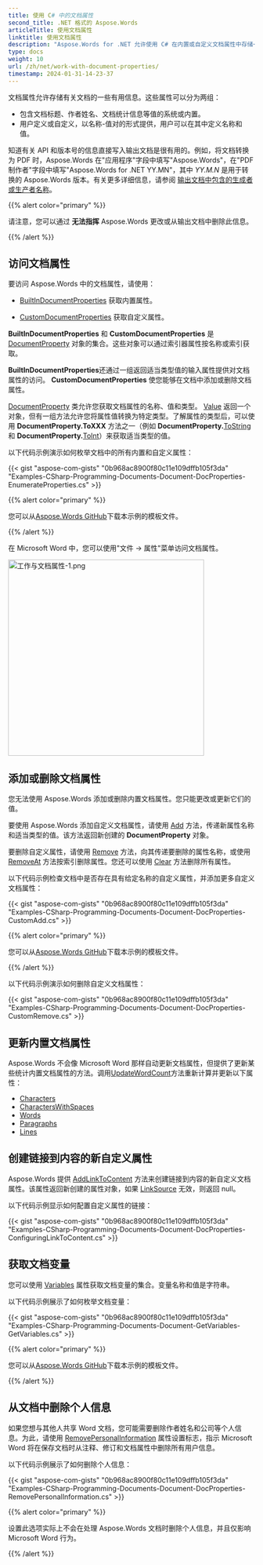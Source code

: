 ```yaml
---
title: 使用 C# 中的文档属性
second_title: .NET 格式的 Aspose.Words
articleTitle: 使用文档属性
linktitle: 使用文档属性
description: "Aspose.Words for .NET 允许使用 C# 在内置或自定义文档属性中存储一些有关文档的有用信息，例如 API 和版本号或授权 Date。"
type: docs
weight: 10
url: /zh/net/work-with-document-properties/
timestamp: 2024-01-31-14-23-37
---
```


文档属性允许存储有关文档的一些有用信息。这些属性可以分为两组：

* 包含文档标题、作者姓名、文档统计信息等值的系统或内置。
* 用户定义或自定义，以名称-值对的形式提供，用户可以在其中定义名称和值。

知道有关 API 和版本号的信息直接写入输出文档是很有用的。例如，将文档转换为 PDF 时，Aspose.Words 在"应用程序"字段中填写"Aspose.Words"，在"PDF 制作者"字段中填写"Aspose.Words for .NET YY.MN"，其中 *YY.M.N* 是用于转换的 Aspose.Words 版本。有关更多详细信息，请参阅 [输出文档中包含的生成者或生产者名称](/words/zh/net/generator-or-producer-name-included-in-output-documents/)。

{{% alert color="primary" %}}

请注意，您可以通过 **无法指挥** Aspose.Words 更改或从输出文档中删除此信息。

{{% /alert %}}

## 访问文档属性

要访问 Aspose.Words 中的文档属性，请使用：

* [BuiltInDocumentProperties](https://reference.aspose.com/words/zh/net/aspose.words/document/builtindocumentproperties/) 获取内置属性。

* [CustomDocumentProperties](https://reference.aspose.com/words/zh/net/aspose.words/document/customdocumentproperties/) 获取自定义属性。

**BuiltInDocumentProperties** 和 **CustomDocumentProperties** 是 [DocumentProperty](https://reference.aspose.com/words/zh/net/aspose.words.properties/documentproperty/) 对象的集合。这些对象可以通过索引器属性按名称或索引获取。

**BuiltInDocumentProperties**还通过一组返回适当类型值的输入属性提供对文档属性的访问。 **CustomDocumentProperties** 使您能够在文档中添加或删除文档属性。

[DocumentProperty](https://reference.aspose.com/words/zh/net/aspose.words.properties/documentproperty/) 类允许您获取文档属性的名称、值和类型。 [Value](https://reference.aspose.com/words/zh/net/aspose.words.properties/documentproperty/value/) 返回一个对象，但有一组方法允许您将属性值转换为特定类型。了解属性的类型后，可以使用 **DocumentProperty.ToXXX** 方法之一（例如 **DocumentProperty.**[ToString](https://reference.aspose.com/words/zh/net/aspose.words.properties/documentproperty/tostring/) 和 **DocumentProperty.**[ToInt](https://reference.aspose.com/words/zh/net/aspose.words.properties/documentproperty/toint/)）来获取适当类型的值。

以下代码示例演示如何枚举文档中的所有内置和自定义属性：

{{< gist "aspose-com-gists" "0b968ac8900f80c11e109dffb105f3da" "Examples-CSharp-Programming-Documents-Document-DocProperties-EnumerateProperties.cs" >}}

{{% alert color="primary" %}}

您可以从[Aspose.Words GitHub](https://github.com/aspose-words/Aspose.Words-for-.NET/blob/master/Examples/Data/Properties.docx)下载本示例的模板文件。

{{% /alert %}}

在 Microsoft Word 中，您可以使用"文件 → 属性"菜单访问文档属性。

<img src="/words/net/work-with-document-properties/work-with-document-properties-1.png" alt="工作与文档属性-1.png" style="width:400px"/>

## 添加或删除文档属性

您无法使用 Aspose.Words 添加或删除内置文档属性。您只能更改或更新它们的值。

要使用 Aspose.Words 添加自定义文档属性，请使用 [Add](https://reference.aspose.com/words/zh/net/aspose.words.properties/customdocumentproperties/add/#add/) 方法，传递新属性名称和适当类型的值。该方法返回新创建的 **DocumentProperty** 对象。

要删除自定义属性，请使用 [Remove](https://reference.aspose.com/words/zh/net/aspose.words.properties/documentpropertycollection/remove/) 方法，向其传递要删除的属性名称，或使用 [RemoveAt](https://reference.aspose.com/words/zh/net/aspose.words.properties/documentpropertycollection/remove/at) 方法按索引删除属性。您还可以使用 [Clear](https://reference.aspose.com/words/zh/net/aspose.words.properties/documentpropertycollection/clear/) 方法删除所有属性。

以下代码示例检查文档中是否存在具有给定名称的自定义属性，并添加更多自定义文档属性：

{{< gist "aspose-com-gists" "0b968ac8900f80c11e109dffb105f3da" "Examples-CSharp-Programming-Documents-Document-DocProperties-CustomAdd.cs" >}}

{{% alert color="primary" %}}

您可以从[Aspose.Words GitHub](https://github.com/aspose-words/Aspose.Words-for-.NET/blob/master/Examples/Data/Properties.docx)下载本示例的模板文件。

{{% /alert %}}

以下代码示例演示如何删除自定义文档属性：

{{< gist "aspose-com-gists" "0b968ac8900f80c11e109dffb105f3da" "Examples-CSharp-Programming-Documents-Document-DocProperties-CustomRemove.cs" >}}

## 更新内置文档属性

Aspose.Words 不会像 Microsoft Word 那样自动更新文档属性，但提供了更新某些统计内置文档属性的方法。调用[UpdateWordCount](https://reference.aspose.com/words/zh/net/aspose.words/document/updatewordcount/#updatewordcount/)方法重新计算并更新以下属性：

* [Characters](https://reference.aspose.com/words/zh/net/aspose.words.properties/builtindocumentproperties/characters/)
* [CharactersWithSpaces](https://reference.aspose.com/words/zh/net/aspose.words.properties/builtindocumentproperties/characterswithspaces/)
* [Words](https://reference.aspose.com/words/zh/net/aspose.words.properties/builtindocumentproperties/words/)
* [Paragraphs](https://reference.aspose.com/words/zh/net/aspose.words.properties/builtindocumentproperties/paragraphs/)
* [Lines](https://reference.aspose.com/words/zh/net/aspose.words.properties/builtindocumentproperties/lines/)

## 创建链接到内容的新自定义属性

Aspose.Words 提供 [AddLinkToContent](https://reference.aspose.com/words/zh/net/aspose.words.properties/customdocumentproperties/addlinktocontent/) 方法来创建链接到内容的新自定义文档属性。该属性返回新创建的属性对象，如果 [LinkSource](https://reference.aspose.com/words/zh/net/aspose.words.properties/documentproperty/linksource/) 无效，则返回 null。

以下代码示例显示如何配置自定义属性的链接：

{{< gist "aspose-com-gists" "0b968ac8900f80c11e109dffb105f3da" "Examples-CSharp-Programming-Documents-Document-DocProperties-ConfiguringLinkToContent.cs" >}}

## 获取文档变量

您可以使用 [Variables](https://reference.aspose.com/words/zh/net/aspose.words/document/variables/) 属性获取文档变量的集合。变量名称和值是字符串。

以下代码示例展示了如何枚举文档变量：

{{< gist "aspose-com-gists" "0b968ac8900f80c11e109dffb105f3da" "Examples-CSharp-Programming-Documents-Document-GetVariables-GetVariables.cs" >}}

{{% alert color="primary" %}}

您可以从[Aspose.Words GitHub](https://github.com/aspose-words/Aspose.Words-for-.NET/blob/master/Examples/Data/Properties.docx)下载本示例的模板文件。

{{% /alert %}}

## 从文档中删除个人信息

如果您想与其他人共享 Word 文档，您可能需要删除作者姓名和公司等个人信息。为此，请使用 [RemovePersonalInformation](https://reference.aspose.com/words/zh/net/aspose.words/document/removepersonalinformation/) 属性设置标志，指示 Microsoft Word 将在保存文档时从注释、修订和文档属性中删除所有用户信息。

以下代码示例展示了如何删除个人信息：

{{< gist "aspose-com-gists" "0b968ac8900f80c11e109dffb105f3da" "Examples-CSharp-Programming-Documents-Document-DocProperties-RemovePersonalInformation.cs" >}}

{{% alert color="primary" %}}

设置此选项实际上不会在处理 Aspose.Words 文档时删除个人信息，并且仅影响 Microsoft Word 行为。

{{% /alert %}}
